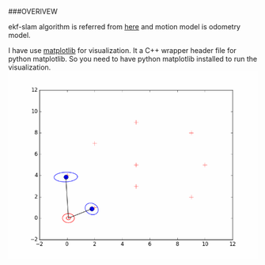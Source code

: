 ###OVERIVEW

ekf-slam algorithm is referred from [here](http://ais.informatik.uni-freiburg.de/teaching/ws12/mapping/) and motion model is odometry model.

I have use [matplotlib](https://github.com/lava/matplotlib-cpp) for visualization. It a C++ wrapper header file for python matplotlib. So you need to have python matplotlib installed to run the visualization.
![](motion.gif)